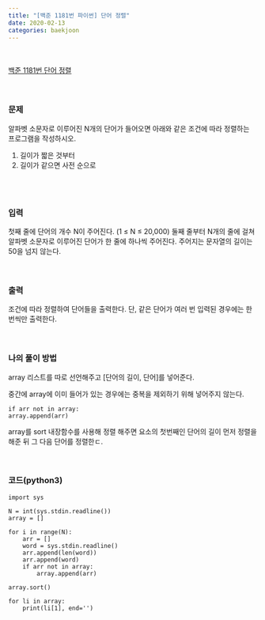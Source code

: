 ```yaml
---
title: "[백준 1181번 파이썬] 단어 정렬"
date: 2020-02-13
categories: baekjoon
---
```


<br><br>
[백준 1181번 단어 정렬](https://www.acmicpc.net/problem/1181)
<br><br><br>

### 문제<br>
알파벳 소문자로 이루어진 N개의 단어가 들어오면 아래와 같은 조건에 따라 정렬하는 프로그램을 작성하시오.

1. 길이가 짧은 것부터<br>
2. 길이가 같으면 사전 순으로<br>
<br><br><br>


### 입력<br>
첫째 줄에 단어의 개수 N이 주어진다. (1 ≤ N ≤ 20,000) 
둘째 줄부터 N개의 줄에 걸쳐 알파벳 소문자로 이루어진 단어가 한 줄에 하나씩 주어진다. 
주어지는 문자열의 길이는 50을 넘지 않는다.
<br><br><br>


### 출력<br>
조건에 따라 정렬하여 단어들을 출력한다. 단, 같은 단어가 여러 번 입력된 경우에는 한 번씩만 출력한다.
<br><br><br>


### 나의 풀이 방법<br>
array 리스트를 따로 선언해주고
[단어의 길이, 단어]를 넣어준다.


중간에 array에 이미 들어가 있는 경우에는 중복을 제외하기 위해 넣어주지 않는다.
```
if arr not in array:
array.append(arr)
```
        
array를 sort 내장함수를 사용해 정렬 해주면 요소의 첫번째인 단어의 길이 먼저 정렬을 해준 뒤 그 다음 단어를 정렬한ㄷ.
<br><br><br>


### 코드(python3)
```
import sys

N = int(sys.stdin.readline())
array = []

for i in range(N):
    arr = []
    word = sys.stdin.readline()
    arr.append(len(word))
    arr.append(word)
    if arr not in array:
        array.append(arr)

array.sort()

for li in array:
    print(li[1], end='')
```
